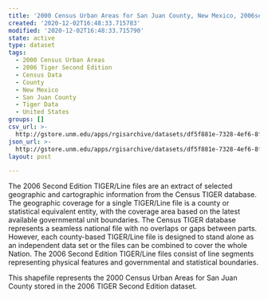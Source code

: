 ```yaml
---
title: '2000 Census Urban Areas for San Juan County, New Mexico, 2006se TIGER'
created: '2020-12-02T16:48:33.715783'
modified: '2020-12-02T16:48:33.715790'
state: active
type: dataset
tags:
  - 2000 Census Urban Areas
  - 2006 Tiger Second Edition
  - Census Data
  - County
  - New Mexico
  - San Juan County
  - Tiger Data
  - United States
groups: []
csv_url: >-
  http://gstore.unm.edu/apps/rgisarchive/datasets/df5f881e-7328-4ef6-8f97-43b870f2966c/tgr2006se_sanj_urb00.derived.csv
json_url: >-
  http://gstore.unm.edu/apps/rgisarchive/datasets/df5f881e-7328-4ef6-8f97-43b870f2966c/tgr2006se_sanj_urb00.derived.json
layout: post

---
```

The 2006 Second Edition TIGER/Line files are an extract of selected geographic and cartographic information from the Census TIGER database.  The geographic coverage for a single TIGER/Line file is a county or statistical equivalent entity, with the coverage area based on the latest available governmental unit boundaries. The Census TIGER database represents a seamless national file with no overlaps or gaps between parts.  However, each county-based TIGER/Line file is designed to stand alone as an independent data set or the files can be combined to cover the whole Nation.  The 2006 Second Edition  TIGER/Line files consist of line segments representing physical features and governmental and statistical boundaries.  

This shapefile represents the 2000 Census Urban Areas for San Juan County stored in the 2006 TIGER Second Edition dataset.
